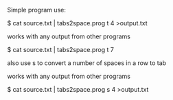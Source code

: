 Simple program use:

$ cat source.txt | tabs2space.prog t 4 >output.txt

works with any output from other programs

$ cat source.txt | tabs2space.prog t 7 

also use s to convert a number of spaces in a row to tab

works with any output from other programs

$ cat source.txt | tabs2space.prog s 4 >output.txt




